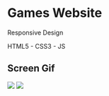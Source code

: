 <h1> Games Website </h1>

</h2> Responsive Design </h2>

HTML5 - CSS3 - JS

<h2> Screen Gif </h2

![](ezgif.com-video-to-gif%20(8).gif)
![](ezgif.com-video-to-gif%20(9).gif)


